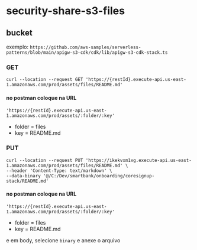 # security-share-s3-files


## bucket
exemplo: `https://github.com/aws-samples/serverless-patterns/blob/main/apigw-s3-cdk/cdk/lib/apigw-s3-cdk-stack.ts`


### GET
```
curl --location --request GET 'https://{restId}.execute-api.us-east-1.amazonaws.com/prod/assets/files/README.md'
```

#### no postman coloque na URL
`'https://{restId}.execute-api.us-east-1.amazonaws.com/prod/assets/:folder/:key'`

  * folder = files
  * key = README.md


### PUT
```
curl --location --request PUT 'https://ikekvxm1xg.execute-api.us-east-1.amazonaws.com/prod/assets/files/README.md' \
--header 'Content-Type: text/markdown' \
--data-binary '@/C:/Dev/smartbank/onboarding/coresignup-stack/README.md'
```

#### no postman coloque na URL
`'https://{restId}.execute-api.us-east-1.amazonaws.com/prod/assets/:folder/:key'`

  * folder = files
  * key = README.md

e em body, selecione `binary` e anexe o arquivo